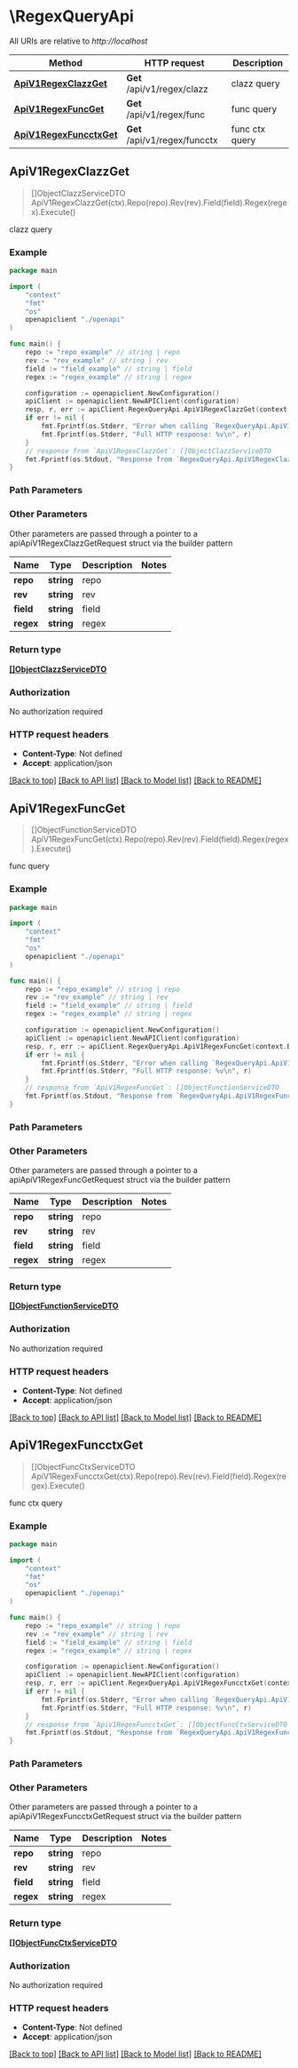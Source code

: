 # \RegexQueryApi

All URIs are relative to *http://localhost*

Method | HTTP request | Description
------------- | ------------- | -------------
[**ApiV1RegexClazzGet**](RegexQueryApi.md#ApiV1RegexClazzGet) | **Get** /api/v1/regex/clazz | clazz query
[**ApiV1RegexFuncGet**](RegexQueryApi.md#ApiV1RegexFuncGet) | **Get** /api/v1/regex/func | func query
[**ApiV1RegexFuncctxGet**](RegexQueryApi.md#ApiV1RegexFuncctxGet) | **Get** /api/v1/regex/funcctx | func ctx query



## ApiV1RegexClazzGet

> []ObjectClazzServiceDTO ApiV1RegexClazzGet(ctx).Repo(repo).Rev(rev).Field(field).Regex(regex).Execute()

clazz query

### Example

```go
package main

import (
    "context"
    "fmt"
    "os"
    openapiclient "./openapi"
)

func main() {
    repo := "repo_example" // string | repo
    rev := "rev_example" // string | rev
    field := "field_example" // string | field
    regex := "regex_example" // string | regex

    configuration := openapiclient.NewConfiguration()
    apiClient := openapiclient.NewAPIClient(configuration)
    resp, r, err := apiClient.RegexQueryApi.ApiV1RegexClazzGet(context.Background()).Repo(repo).Rev(rev).Field(field).Regex(regex).Execute()
    if err != nil {
        fmt.Fprintf(os.Stderr, "Error when calling `RegexQueryApi.ApiV1RegexClazzGet``: %v\n", err)
        fmt.Fprintf(os.Stderr, "Full HTTP response: %v\n", r)
    }
    // response from `ApiV1RegexClazzGet`: []ObjectClazzServiceDTO
    fmt.Fprintf(os.Stdout, "Response from `RegexQueryApi.ApiV1RegexClazzGet`: %v\n", resp)
}
```

### Path Parameters



### Other Parameters

Other parameters are passed through a pointer to a apiApiV1RegexClazzGetRequest struct via the builder pattern


Name | Type | Description  | Notes
------------- | ------------- | ------------- | -------------
 **repo** | **string** | repo | 
 **rev** | **string** | rev | 
 **field** | **string** | field | 
 **regex** | **string** | regex | 

### Return type

[**[]ObjectClazzServiceDTO**](ObjectClazzServiceDTO.md)

### Authorization

No authorization required

### HTTP request headers

- **Content-Type**: Not defined
- **Accept**: application/json

[[Back to top]](#) [[Back to API list]](../README.md#documentation-for-api-endpoints)
[[Back to Model list]](../README.md#documentation-for-models)
[[Back to README]](../README.md)


## ApiV1RegexFuncGet

> []ObjectFunctionServiceDTO ApiV1RegexFuncGet(ctx).Repo(repo).Rev(rev).Field(field).Regex(regex).Execute()

func query

### Example

```go
package main

import (
    "context"
    "fmt"
    "os"
    openapiclient "./openapi"
)

func main() {
    repo := "repo_example" // string | repo
    rev := "rev_example" // string | rev
    field := "field_example" // string | field
    regex := "regex_example" // string | regex

    configuration := openapiclient.NewConfiguration()
    apiClient := openapiclient.NewAPIClient(configuration)
    resp, r, err := apiClient.RegexQueryApi.ApiV1RegexFuncGet(context.Background()).Repo(repo).Rev(rev).Field(field).Regex(regex).Execute()
    if err != nil {
        fmt.Fprintf(os.Stderr, "Error when calling `RegexQueryApi.ApiV1RegexFuncGet``: %v\n", err)
        fmt.Fprintf(os.Stderr, "Full HTTP response: %v\n", r)
    }
    // response from `ApiV1RegexFuncGet`: []ObjectFunctionServiceDTO
    fmt.Fprintf(os.Stdout, "Response from `RegexQueryApi.ApiV1RegexFuncGet`: %v\n", resp)
}
```

### Path Parameters



### Other Parameters

Other parameters are passed through a pointer to a apiApiV1RegexFuncGetRequest struct via the builder pattern


Name | Type | Description  | Notes
------------- | ------------- | ------------- | -------------
 **repo** | **string** | repo | 
 **rev** | **string** | rev | 
 **field** | **string** | field | 
 **regex** | **string** | regex | 

### Return type

[**[]ObjectFunctionServiceDTO**](ObjectFunctionServiceDTO.md)

### Authorization

No authorization required

### HTTP request headers

- **Content-Type**: Not defined
- **Accept**: application/json

[[Back to top]](#) [[Back to API list]](../README.md#documentation-for-api-endpoints)
[[Back to Model list]](../README.md#documentation-for-models)
[[Back to README]](../README.md)


## ApiV1RegexFuncctxGet

> []ObjectFuncCtxServiceDTO ApiV1RegexFuncctxGet(ctx).Repo(repo).Rev(rev).Field(field).Regex(regex).Execute()

func ctx query

### Example

```go
package main

import (
    "context"
    "fmt"
    "os"
    openapiclient "./openapi"
)

func main() {
    repo := "repo_example" // string | repo
    rev := "rev_example" // string | rev
    field := "field_example" // string | field
    regex := "regex_example" // string | regex

    configuration := openapiclient.NewConfiguration()
    apiClient := openapiclient.NewAPIClient(configuration)
    resp, r, err := apiClient.RegexQueryApi.ApiV1RegexFuncctxGet(context.Background()).Repo(repo).Rev(rev).Field(field).Regex(regex).Execute()
    if err != nil {
        fmt.Fprintf(os.Stderr, "Error when calling `RegexQueryApi.ApiV1RegexFuncctxGet``: %v\n", err)
        fmt.Fprintf(os.Stderr, "Full HTTP response: %v\n", r)
    }
    // response from `ApiV1RegexFuncctxGet`: []ObjectFuncCtxServiceDTO
    fmt.Fprintf(os.Stdout, "Response from `RegexQueryApi.ApiV1RegexFuncctxGet`: %v\n", resp)
}
```

### Path Parameters



### Other Parameters

Other parameters are passed through a pointer to a apiApiV1RegexFuncctxGetRequest struct via the builder pattern


Name | Type | Description  | Notes
------------- | ------------- | ------------- | -------------
 **repo** | **string** | repo | 
 **rev** | **string** | rev | 
 **field** | **string** | field | 
 **regex** | **string** | regex | 

### Return type

[**[]ObjectFuncCtxServiceDTO**](ObjectFuncCtxServiceDTO.md)

### Authorization

No authorization required

### HTTP request headers

- **Content-Type**: Not defined
- **Accept**: application/json

[[Back to top]](#) [[Back to API list]](../README.md#documentation-for-api-endpoints)
[[Back to Model list]](../README.md#documentation-for-models)
[[Back to README]](../README.md)

